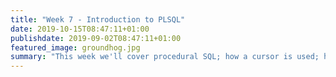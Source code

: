 ```yaml
---
title: "Week 7 - Introduction to PLSQL"
date: 2019-10-15T08:47:11+01:00
publishdate: 2019-09-02T08:47:11+01:00
featured_image: groundhog.jpg
summary: "This week we'll cover procedural SQL; how a cursor is used; how to handle exceptions; the use of bind variables; declaring variables in SQL; IF statements; loops."
---
```

